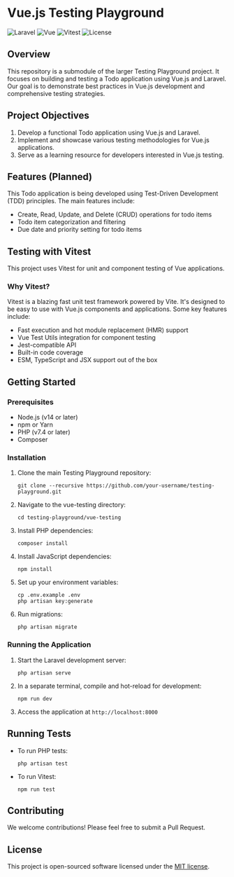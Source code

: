 # Vue.js Testing Playground

![Laravel](https://img.shields.io/badge/Laravel-^11.23.5-blue)
![Vue](https://img.shields.io/badge/Vue-^3.5.7-yellow)
![Vitest](https://img.shields.io/badge/Vitest-^3.5.7-purple)
![License](https://img.shields.io/badge/license-MIT-green)

## Overview

This repository is a submodule of the larger Testing Playground project. It focuses on building and testing a Todo application using Vue.js and Laravel. Our goal is to demonstrate best practices in Vue.js development and comprehensive testing strategies.

## Project Objectives

1. Develop a functional Todo application using Vue.js and Laravel.
2. Implement and showcase various testing methodologies for Vue.js applications.
3. Serve as a learning resource for developers interested in Vue.js testing.

## Features (Planned)

This Todo application is being developed using Test-Driven Development (TDD) principles. The main features include:

- Create, Read, Update, and Delete (CRUD) operations for todo items
- Todo item categorization and filtering
- Due date and priority setting for todo items

## Testing with Vitest

This project uses Vitest for unit and component testing of Vue applications.

### Why Vitest?

Vitest is a blazing fast unit test framework powered by Vite. It's designed to be easy to use with Vue.js components and applications. Some key features include:

- Fast execution and hot module replacement (HMR) support
- Vue Test Utils integration for component testing
- Jest-compatible API
- Built-in code coverage
- ESM, TypeScript and JSX support out of the box

## Getting Started

### Prerequisites

- Node.js (v14 or later)
- npm or Yarn
- PHP (v7.4 or later)
- Composer

### Installation

1. Clone the main Testing Playground repository:

    ```
    git clone --recursive https://github.com/your-username/testing-playground.git
    ```

2. Navigate to the vue-testing directory:

    ```
    cd testing-playground/vue-testing
    ```

3. Install PHP dependencies:

    ```
    composer install
    ```

4. Install JavaScript dependencies:

    ```
    npm install
    ```
    
5. Set up your environment variables:

    ```
    cp .env.example .env
    php artisan key:generate
    ```
    
6. Run migrations:

    ```
    php artisan migrate
    ```

### Running the Application

1. Start the Laravel development server:

    ```
    php artisan serve
    ```

2. In a separate terminal, compile and hot-reload for development:

    ```
    npm run dev
    ```

3. Access the application at `http://localhost:8000`


## Running Tests

- To run PHP tests:

    ```
    php artisan test
    ```
- To run Vitest:

    ```
    npm run test
    ```

## Contributing

We welcome contributions! Please feel free to submit a Pull Request.

## License

This project is open-sourced software licensed under the [MIT license](https://opensource.org/licenses/MIT).